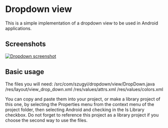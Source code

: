 Dropdown view
========
This is a simple implementation of a dropdown view to be used in Android applications. 

Screenshots
-----------
[![Dropdown screenshot](https://github.com/szugyi/DropDown/raw/master/screenshots/shot1.png)](#Screenshot)

Basic usage
-----------
The files you will need: 
	/src/com/szugyi/dropdown/view/DropDown.java
	/res/layout/view_drop_down.xml
	/res/values/attrs.xml
	/res/values/colors.xml

You can copy and paste them into your project, or make a library project of this one, by selecting the Properties menu from the context menu of the project folder, then selecting Android and checking in the Is Library checkbox. Do not forget to reference this project as a library project if you choose the second way to use the files.